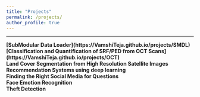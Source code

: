 ```yaml
---
title: "Projects"
permalink: /projects/
author_profile: true
---
```

<hr>
<b>[SubModular Data Loader](https://VamshiTeja.github.io/projects/SMDL) 
<b>[Classification and Quantification of SRF/PED from OCT Scans](https://VamshiTeja.github.io/projects/OCT)
<br>Land Cover Segmentation from High Resolution Satellite Images
<br>Recommendation Systems using deep learning
<br>Finding the Right Social Media for Questions
<br>Face Emotion Recognition
<br>Theft Detection
